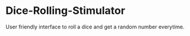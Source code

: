 # Dice-Rolling-Stimulator
User friendly interface to roll a dice and get a random number everytime.
